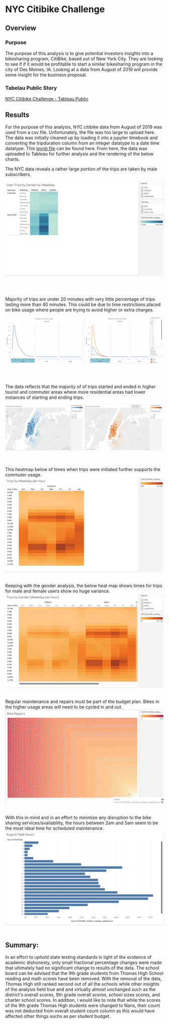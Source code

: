 # NYC Citibike Challenge

## Overview 

### Purpose
The purpose of this analysis is to give potential investors insights into a bikesharing program, CitiBike, based out of New York City.  They are looking to see if if it would be profitable to start a similar bikesharing program in the city of Des Moines, IA.  Looking at a data from August of 2019 will provide some insight for the business proposal.  
  

### Tabelau Public Story 
[NYC Citibike Challenge - Tableau Public](https://public.tableau.com/app/profile/scott.miller6682/viz/Bulzeye89NYCCitibikeChallenge/NYCCitiBikeStory?publish=yes)


## Results
For the purpose of this analysis, NYC citibike data from August of 2019 was used from a csv file.  Unfortunately, the file was too large to upload here.  The data was initially cleaned up by loading it into a jupyter timebook and converting the tripduration column from an integer datatype to a date time datatype.  This [ipynb file](https://github.com/Bulzeye89/bikesharing/blob/main/NYC_CitiBike_Challenge.ipynb) can be found here. From here, the data was uploaded to Tableau for further analysis and the rendering of the below charts.  


The NYC data reveals a rather large portion of the trips are taken by male subscribers.  
<p>
<img src="https://github.com/Bulzeye89/bikesharing/blob/main/Resources/Charts/User_Trips_by_Gender_by_Weekday.png">
</p>

<br>
<br>

Majority of trips are under 20 minutes with very little percentage of trips lasting more than 40 minutes.  This could be due to time restrictions placed on bike usage where people are trying to avoid higher or extra charges.  
<p float="left">
<img src="https://github.com/Bulzeye89/bikesharing/blob/main/Resources/Charts/Checkout_Times_for_Users.png" width=49% height=50%>
<img src="https://github.com/Bulzeye89/bikesharing/blob/main/Resources/Charts/Checkout_Times_by_Gender.png" width=49% height=50%>
</p>

<br>
<br>

The data reflects that the majority of of trips started and ended in higher tourist and commuter areas where more residential areas had lower instances of starting and ending trips.  
<p float="left">
<img src="https://github.com/Bulzeye89/bikesharing/blob/main/Resources/Charts/Top_Starting_Locations.png" width=49% height=50%>
<img src="https://github.com/Bulzeye89/bikesharing/blob/main/Resources/Charts/Top_Ending_Locations.png" width=49% height=50%>
</p>

<br>
<br>
This heatmap below of times when trips were initiated further supports the commuter usage. 
<br>
<img src="https://github.com/Bulzeye89/bikesharing/blob/main/Resources/Charts/Trips_by_Weekday_per_Hour.png">
<br>
<br>

Keeping with the gender analysis, the below heat map shows times for trips for male and female users show no huge variance.
<br>
<img src="https://github.com/Bulzeye89/bikesharing/blob/main/Resources/Charts/Trips_by_Gender_weekday_per_Hour.png">
<br>
<br>

Regular maintenance and repairs must be part of the budget plan.  Bikes in the higher usage areas will need to be cycled in and out.
<br>
<img src="https://github.com/Bulzeye89/bikesharing/blob/main/Resources/Charts/Bike_Repairs.png">
<br>
<br>

With this in mind and in an effort to minimize any disruption to the bike sharing services/availability, the hours between 2am and 5am seem to be the most ideal time for scheduled maintenance.
<br>
<img src="https://github.com/Bulzeye89/bikesharing/blob/main/Resources/Charts/August_Peak_Hours.png">
<br>
<br>





## Summary: 
In an effort to uphold state testing standards in light of the evidence of academic dishonesty, only small fractional percentage changes were made that ultimately had no significant change to results of the data.  The school board can be advised that the 9th grade students from Thomas High School reading and math scores have been removed.  With the removal of the data, Thomas High still ranked second out of all the schools while other insights of the analysis held true and and virtually almost unchanged such as the district's overall scores, 9th grade overall scores, school sizes scores, and charter school scores.  In addition, I would like to note that while the scores of the 9th grade Thomas High students were changed to Nans, their count was not deducted from overall student count column as this would have affected other things suchs as per student budget.
